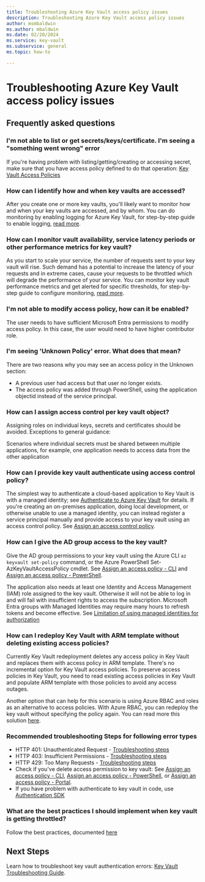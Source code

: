 ```yaml
---
title: Troubleshooting Azure Key Vault access policy issues
description: Troubleshooting Azure Key Vault access policy issues
author: msmbaldwin
ms.author: mbaldwin
ms.date: 02/20/2024
ms.service: key-vault
ms.subservice: general
ms.topic: how-to

---
```

# Troubleshooting Azure Key Vault access policy issues

## Frequently asked questions

### I'm not able to list or get secrets/keys/certificate. I'm seeing a "something went wrong" error

If you're having problem with listing/getting/creating or accessing secret, make sure that you have access policy defined to do that operation: [Key Vault Access Policies](./assign-access-policy-cli.md)

### How can I identify how and when key vaults are accessed?

After you create one or more key vaults, you'll likely want to monitor how and when your key vaults are accessed, and by whom. You can do monitoring by enabling logging for Azure Key Vault, for step-by-step guide to enable logging, [read more](./logging.md).

### How can I monitor vault availability, service latency periods or other performance metrics for key vault?

As you start to scale your service, the number of requests sent to your key vault will rise. Such demand has a potential to increase the latency of your requests and in extreme cases, cause your requests to be throttled which will degrade the performance of your service. You can monitor key vault performance metrics and get alerted for specific thresholds, for step-by-step guide to configure monitoring, [read more](./alert.md).

### I'm not able to modify access policy, how can it be enabled?

The user needs to have sufficient Microsoft Entra permissions to modify access policy. In this case, the user would need to have higher contributor role.

### I'm seeing 'Unknown Policy' error. What does that mean?

There are two reasons why you may see an access policy in the Unknown section:

* A previous user had access but that user no longer exists.
* The access policy was added through PowerShell, using the application objectid instead of the service principal.

### How can I assign access control per key vault object?

Assigning roles on individual keys, secrets and certificates should be avoided. Exceptions to general guidance:

Scenarios where individual secrets must be shared between multiple applications, for example, one application needs to access data from the other application

### How can I provide key vault authenticate using access control policy?

The simplest way to authenticate a cloud-based application to Key Vault is with a managed identity; see [Authenticate to Azure Key Vault](authentication.md) for details.
If you're creating an on-premises application, doing local development, or otherwise unable to use a managed identity, you can instead register a service principal manually and provide access to your key vault using an access control policy. See [Assign an access control policy](assign-access-policy-portal.md).

### How can I give the AD group access to the key vault?

Give the AD group permissions to your key vault using the Azure CLI `az keyvault set-policy` command, or the Azure PowerShell Set-AzKeyVaultAccessPolicy cmdlet. See [Assign an access policy - CLI](assign-access-policy-cli.md) and [Assign an access policy - PowerShell](assign-access-policy-powershell.md).

The application also needs at least one Identity and Access Management (IAM) role assigned to the key vault. Otherwise it will not be able to log in and will fail with insufficient rights to access the subscription. Microsoft Entra groups with Managed Identities may require many hours to refresh tokens and become effective. See [Limitation of using managed identities for authorization](https://learn.microsoft.com/entra/identity/managed-identities-azure-resources/managed-identity-best-practice-recommendations#limitation-of-using-managed-identities-for-authorization)

### How can I redeploy Key Vault with ARM template without deleting existing access policies?

Currently Key Vault redeployment deletes any access policy in Key Vault and replaces them with access policy in ARM template. There's no incremental option for Key Vault access policies. To preserve access policies in Key Vault, you need to read existing access policies in Key Vault and populate ARM template with those policies to avoid any access outages.

Another option that can help for this scenario is using Azure RBAC and roles as an alternative to access policies. With Azure RBAC, you can redeploy the key vault without specifying the policy again. You can read more this solution [here](./rbac-guide.md).

### Recommended troubleshooting Steps for following error types

* HTTP 401: Unauthenticated Request - [Troubleshooting steps](rest-error-codes.md#http-401-unauthenticated-request)
* HTTP 403: Insufficient Permissions - [Troubleshooting steps](rest-error-codes.md#http-403-insufficient-permissions)
* HTTP 429: Too Many Requests - [Troubleshooting steps](rest-error-codes.md#http-429-too-many-requests)
* Check if you've delete access permission to key vault: See [Assign an access policy - CLI](assign-access-policy-cli.md), [Assign an access policy - PowerShell](assign-access-policy-powershell.md), or [Assign an access policy - Portal](assign-access-policy-portal.md).
* If you have problem with authenticate to key vault in code, use [Authentication SDK](https://azure.github.io/azure-sdk/posts/2020-02-25/defaultazurecredentials.html)

### What are the best practices I should implement when key vault is getting throttled?
Follow the best practices, documented [here](overview-throttling.md#how-to-throttle-your-app-in-response-to-service-limits)

## Next Steps

Learn how to troubleshoot key vault authentication errors: [Key Vault Troubleshooting Guide](rest-error-codes.md).
